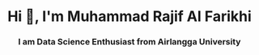 <h1 align="center">Hi 👋, I'm Muhammad Rajif Al Farikhi</h1>
<h3 align="center">I am Data Science Enthusiast from Airlangga University</h3>



